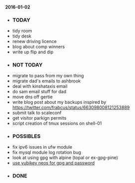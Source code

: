 #### 2016-01-02 ####

- ### TODAY ###
- tidy room
- tidy desk
- renew driving licence
- blog about comp winners
- write up flip and dip
- ### NOT TODAY ###
- migrate to pass from my own thing
- migrate dad's emails to ashbrook
- deal with kinshataxis email
- do sam email stuff for dad
- move dns off gertie
- write blog post about my backups inspired by https://twitter.com/frabcus/status/663098008121253889
- submit talk to scaleconf
- get visitor parkign permits
- script creation of tmux sessions on shell-01
- ### POSSIBLES ###
- fix ipv6 issues in ufw module
- fix mysql module log rotation bug
- look at using gpg with alpine (topal or ex-gpg-pine)
- [use yubikey neos for gpg and password](http://viccuad.me/blog/secure-yourself-part-1-airgapped-computer-and-GPG-smartcards/) 
- ### DONE ###
